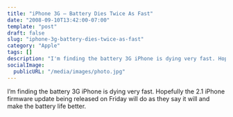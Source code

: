 ```yaml
---
title: "iPhone 3G – Battery Dies Twice As Fast"
date: "2008-09-10T13:42:00-07:00"
template: "post"
draft: false
slug: "iphone-3g-battery-dies-twice-as-fast"
category: "Apple"
tags: []
description: "I'm finding the battery 3G iPhone is dying very fast. Hopefully the 2.1 iPhone firmware update being released on Friday will do as they say it will and make the"
socialImage:
  publicURL: "/media/images/photo.jpg"
---
```

I’m finding the battery 3G iPhone is dying very fast. Hopefully the 2.1 iPhone firmware update being released on Friday will do as they say it will and make the battery life better.<a href="https://3.bp.blogspot.com/_PQOgjfAsIN4/SMgxmuEuB8I/AAAAAAAAAHE/XLUOTWcsUnc/s1600-h/iphone_3g_battery_dies_twice_as_fast.png" onblur="try {parent.deselectBloggerImageGracefully();} catch(e) {}">

<img alt="" border="0" id="BLOGGER_PHOTO_ID_5244496307345557442" src="https://3.bp.blogspot.com/_PQOgjfAsIN4/SMgxmuEuB8I/AAAAAAAAAHE/XLUOTWcsUnc/s400/iphone_3g_battery_dies_twice_as_fast.png" style="display:block; margin:0px auto 10px; text-align:center;cursor:pointer; cursor:hand;"/>

</a>

